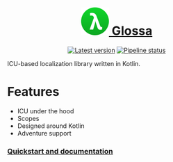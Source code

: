 <div align="center">

<h1> <a href="https://phosphorous.gitlab.io/glossa">
<img src="icon.svg" height="64"> Glossa
</a></h1>

[![Latest version](https://img.shields.io/maven-metadata/v?metadataUrl=https%3A%2F%2Fgitlab.com%2Fapi%2Fv4%2Fprojects%2F37864313%2Fpackages%2Fmaven%2Fcom%2Fgitlab%2Faecsocket%2Fglossa%2Fglossa-core%2Fmaven-metadata.xml)](https://gitlab.com/phosphorous/glossa/-/packages/8016875)
[![Pipeline status](https://img.shields.io/gitlab/pipeline-status/phosphorous/glossa?branch=main)](https://gitlab.com/phosphorous/glossa/-/pipelines/latest)

</div>

ICU-based localization library written in Kotlin.

# Features

* ICU under the hood
* Scopes
* Designed around Kotlin
* Adventure support

### [Quickstart and documentation](https://phosphorous.gitlab.io/glossa)
